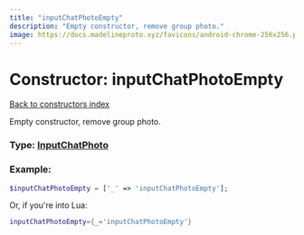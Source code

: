 ```yaml
---
title: "inputChatPhotoEmpty"
description: "Empty constructor, remove group photo."
image: https://docs.madelineproto.xyz/favicons/android-chrome-256x256.png
---
```

# Constructor: inputChatPhotoEmpty  
[Back to constructors index](index.md)



Empty constructor, remove group photo.




### Type: [InputChatPhoto](../types/InputChatPhoto.md)


### Example:

```php
$inputChatPhotoEmpty = ['_' => 'inputChatPhotoEmpty'];
```  


Or, if you're into Lua:

```lua
inputChatPhotoEmpty={_='inputChatPhotoEmpty'}

```


